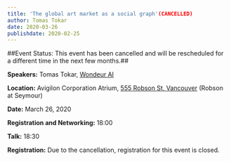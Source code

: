 ```yaml
---
title: 'The global art market as a social graph'(CANCELLED)
author: Tomas Tokar 
date: 2020-03-26
publishdate: 2020-02-25
---
```

##Event Status: This event has been cancelled and will be rescheduled for a different time in the next few months.##



**Speakers:** Tomas Tokar, [Wondeur AI](https://wondeur.ai/) 

**Location:** Avigilon Corporation Atrium, [555 Robson St, Vancouver](https://goo.gl/maps/6mHjCucr32sv4jv97) (Robson at Seymour)

**Date:** March 26, 2020

**Registration and Networking:** 18:00 

**Talk:** 18:30 

**Registration:** 
Due to the cancellation, registration for this event is closed.
